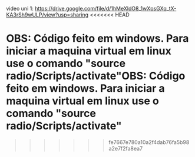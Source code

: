 video uni 1: https://drive.google.com/file/d/1hMeXldO8_1wXpsGXq_tX-KA3rSh9wULP/view?usp=sharing
<<<<<<< HEAD


OBS: Código feito em windows. Para iniciar a maquina virtual em linux use o comando "source radio/Scripts/activate"OBS: Código feito em windows. Para iniciar a maquina virtual em linux use o comando "source radio/Scripts/activate"
=======
>>>>>>> fe7667e780a10a2f4dab76fa5b98a2e7f2fa8ea7
